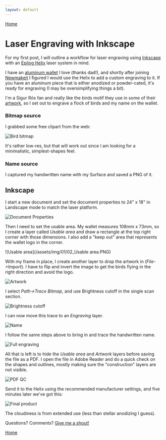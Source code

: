 ```yaml
---
layout: default
---
```

[Home](/)

# Laser Engraving with Inkscape

For my first post, I will outline a workflow for laser engraving using [Inkscape](https://inkscape.org) with an [Epilog Helix](https://www.epiloglaser.ca/products/legend-laser-series.htm) laser system in mind.
 
I have an [aluminum wallet](https://www.ogondesigns.com/en/) I love (thanks dad!), and shortly after joining [Newmakeit](http://www.newmakeit.com) I figured I would use the Helix to add a custom engraving to it. If you have an aluminum piece that is either anodized or powder-cated, it's ready for engraving (I may be oversimplifying things a bit).

I'm a Sigur Rós fan and really like the birds motif they use in some of their [artwork](https://s-media-cache-ak0.pinimg.com/originals/62/b5/76/62b57607d1e6bd04354403149f46df0e.jpg), so I set out to engrave a flock of birds and my name on the wallet.
 
### Bitmap source
I grabbed some free clipart from the web:

![Bird bitmap](/assets/img/01/bird_bitmap.jpg)

It's rather low-res, but that will work out since I am looking for a minimalistic, simplest-shapes feel.
 
### Name source
I captured my handwritten name with my Surface and saved a PNG of it.
 
## Inkscape
I start a new document and set the document properties to 24" x 18" in Landscape mode to match the laser platform.
 
![Document Properties](/assets/img/01/01_DocProps.PNG)

Then I need to set the usable area. My wallet measures 108mm x 73mm, so I create a layer called _Usable area_ and draw a rectangle at the top right corner with those dimensions. I also add a "keep out" area that represents the wallet logo in the corner.

![Usable area](/assets/img/01/02_Usable area.PNG)
 
With my frame in place, I create another layer to drop the artwork in (_File->Import_). I have to flip and invert the image to get the birds flying  in the right direction and avoid the logo.

![Artwork](/assets/img/01/03_Artwork.PNG)
 
I select _Path->Trace Bitmap_, and use Brightness cutoff in the single scan section.

![Brightness cutoff](/assets/img/01/04_Cutoff.PNG)

I can now move this trace to an _Engraving_ layer.

![Name](/assets/img/01/05_Trace.PNG)

 
I follow the same steps above to bring in and trace the handwritten name.

![Full engraving](/assets/img/01/06_Engraving.PNG)


All that is left is to hide the _Usable area_ and _Artwork_ layers before saving the file as a PDF. I open the file in Adobe Reader and do a quick check on the shapes and outlines, mostly making sure the "construction" layers are not visible.

![PDF QC](/assets/img/01/07_PDF.PNG)

Send it to the Helix using the recommended manufacturer settings, and five minutes later we've got this:

![Final product](/assets/img/01/08_Final.jpg)
 
The cloudiness is from extended use (less than stellar anodizing I guess).

Questions? Comments? [Give me a shout!](/about)

[Home](/)

